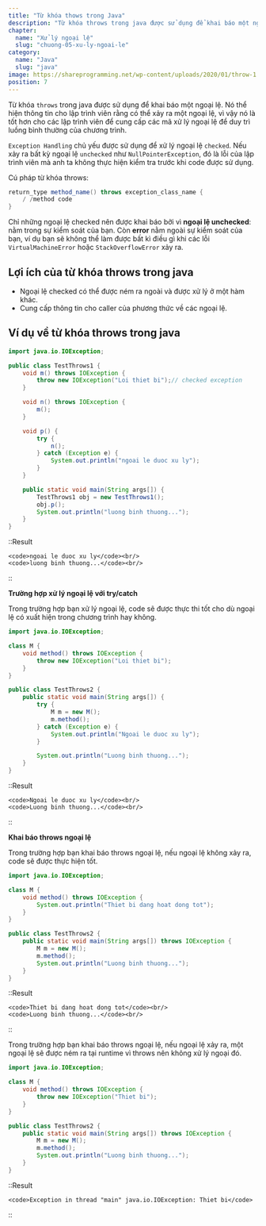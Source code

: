 ```yaml
---
title: "Từ khóa thows trong Java"
description: "Từ khóa throws trong java được sử dụng để khai báo một ngoại lệ, nó thể hiện thông tin cho lập trình viên rằng có thể xảy ra một ngoại lệ, vì vậy nó là tốt hơn cho các lập trình viên để cung cấp các mã xử lý ngoại lệ để duy trì luồng bình thường của chương trình."
chapter:
  name: "Xử lý ngoại lệ"
  slug: "chuong-05-xu-ly-ngoai-le"
category:
  name: "Java"
  slug: "java"
image: https://shareprogramming.net/wp-content/uploads/2020/01/throw-1.jpg
position: 7
---
```


Từ khóa `throws` trong java được sử dụng để khai báo một ngoại lệ. Nó thể hiện thông tin cho lập trình viên rằng có thể xảy ra một ngoại lệ, vì vậy nó là tốt hơn cho các lập trình viên để cung cấp các mã xử lý ngoại lệ để duy trì luồng bình thường của chương trình.

`Exception Handling` chủ yếu được sử dụng để xử lý ngoại lệ `checked`. Nếu xảy ra bất kỳ ngoại lệ `unchecked` như `NullPointerException`, đó là lỗi của lập trình viên mà anh ta không thực hiện kiểm tra trước khi code được sử dụng.

Cú pháp từ khóa throws:

```java
return_type method_name() throws exception_class_name {
    / /method code
}
```

Chỉ những ngoại lệ checked nên được khai báo bởi vì **ngoại lệ unchecked**: nằm trong sự kiểm soát của bạn. Còn **error** nằm ngoài sự kiểm soát của bạn, ví dụ bạn sẽ không thể làm được bất kì điều gì khi các lỗi `VirtualMachineError` hoặc `StackOverflowError` xảy ra.

## Lợi ích của từ khóa throws trong java

- Ngoại lệ checked có thể được ném ra ngoài và được xử lý ở một hàm khác.
- Cung cấp thông tin cho caller của phương thức về các ngoại lệ.

## Ví dụ về từ khóa throws trong java

```java
import java.io.IOException;

public class TestThrows1 {
    void m() throws IOException {
        throw new IOException("Loi thiet bi");// checked exception
    }

    void n() throws IOException {
        m();
    }

    void p() {
        try {
            n();
        } catch (Exception e) {
            System.out.println("ngoai le duoc xu ly");
        }
    }

    public static void main(String args[]) {
        TestThrows1 obj = new TestThrows1();
        obj.p();
        System.out.println("luong binh thuong...");
    }
}
```

::Result

    <code>ngoai le duoc xu ly</code><br/>
    <code>luong binh thuong...</code><br/>

::

**Trường hợp xử lý ngoại lệ với try/catch**

<div class="example">Trong trường hợp bạn xử lý ngoại lệ, code sẽ được thực thi tốt cho dù ngoại lệ có xuất hiện trong chương trình hay không.</div>

```java
import java.io.IOException;

class M {
    void method() throws IOException {
        throw new IOException("Loi thiet bi");
    }
}

public class TestThrows2 {
    public static void main(String args[]) {
        try {
            M m = new M();
            m.method();
        } catch (Exception e) {
            System.out.println("Ngoai le duoc xu ly");
        }

        System.out.println("Luong binh thuong...");
    }
}
```

::Result

    <code>Ngoai le duoc xu ly</code><br/>
    <code>Luong binh thuong...</code><br/>

::

**Khai báo throws ngoại lệ**

<div class="example">Trong trường hợp bạn khai báo throws ngoại lệ, nếu ngoại lệ không xảy ra, code sẽ được thực hiện tốt.</div>

```java
import java.io.IOException;

class M {
    void method() throws IOException {
        System.out.println("Thiet bi dang hoat dong tot");
    }
}

public class TestThrows2 {
    public static void main(String args[]) throws IOException {
        M m = new M();
        m.method();
        System.out.println("Luong binh thuong...");
    }
}
```

::Result

    <code>Thiet bi dang hoat dong tot</code><br/>
    <code>Luong binh thuong...</code><br/>

::

 <div class="example">Trong trường hợp bạn khai báo throws ngoại lệ, nếu ngoại lệ xảy ra, một ngoại lệ sẽ được ném ra tại runtime vì throws nên không xử lý ngoại đó.</div>

```java
import java.io.IOException;

class M {
    void method() throws IOException {
        throw new IOException("Thiet bi");
    }
}

public class TestThrows2 {
    public static void main(String args[]) throws IOException {
        M m = new M();
        m.method();
        System.out.println("Luong binh thuong...");
    }
}
```

::Result

    <code>Exception in thread "main" java.io.IOException: Thiet bi</code>

::

